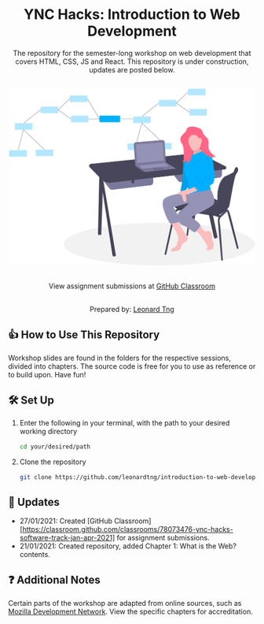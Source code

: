 <h1 align="center">
  YNC Hacks: Introduction to Web Development
</h1>
<p align="center">
  The repository for the semester-long workshop on web development that covers HTML, CSS, JS and React. This repository is under construction, updates are posted below.
</p>

<div align="center" style="margin: 30px 0;">
  <a href="http://introduction-to-web-development.s3-website-ap-southeast-1.amazonaws.com/" target="_blank" rel="noopener">
    <img src="chapter1/hello-world-site/images/software-engineer.svg" width="500px" alt="Cover"/>
  </a>
</div>

<p align="center" style="margin: 30px 0;">
  View assignment submissions at <a href="https://classroom.github.com/classrooms/78073476-ync-hacks-software-track-jan-apr-2021" target="_blank" rel="noopener">
    GitHub Classroom
  </a>
</p>

<p align="center">
  Prepared by: <a href="http://www.leonardtng.com/" target="_blank" rel="noopener">Leonard Tng</a>
</p>

## 👍 How to Use This Repository
Workshop slides are found in the folders for the respective sessions, divided into chapters. The source code is free for you to use as reference or to build upon. Have fun!

## 🛠 Set Up

1. Enter the following in your terminal, with the path to your desired working directory

   ```sh
   cd your/desired/path
   ```

2. Clone the repository

   ```sh
   git clone https://github.com/leonardtng/introduction-to-web-development.git
   ```

## 🚧 Updates

- 27/01/2021: Created [GitHub Classroom][https://classroom.github.com/classrooms/78073476-ync-hacks-software-track-jan-apr-2021] for assignment submissions.
- 21/01/2021: Created repository, added Chapter 1: What is the Web? contents.


## ❓ Additional Notes

Certain parts of the workshop are adapted from online sources, such as <a href="https://developer.mozilla.org/en-US/" target="_blank">Mozilla Development Network</a>. View the specific chapters for accreditation.
